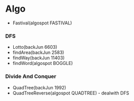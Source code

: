 # Algo


* Fastival(algospot FASTIVAL)

### DFS

* Lotto(backJun 6603)
* findArea(backJun 2583)
* findWay(backJun 11403)
* findWord(algospot BOGGLE)

### Divide And Conquer

* QuadTree(backJun 1992)
* QuadTreeReverse(algospot QUADTREE) - dealwith DFS